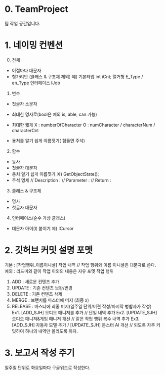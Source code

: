 # 0. TeamProject
팀 작업 공간입니다.





# 1. 네이밍 컨벤션
0) 전체
- 어절마다 대문자
- 헝가리안 (클래스 & 구조체 제외)
예)
기본타입 int iCnt;
열거형 E_Type / en_Type
인터페이스 IJob

1) 변수
- 첫글자 소문자
- 최대한 명사로(bool은 예외 is, able, can 가능)

- 최대한 짧게 
X : numberOfCharacter
O : numCharacter / characterNum / characterCnt
- 용처를 알기 쉽게 이름짓기( 힘들면 주석)

2) 함수
- 동사
- 첫글자 대문자
- 용처 알기 쉽게 이름짓기
예) GetObjectState();
- 주석 명세
// Description :
// Parameter :
// Return :

3) 클래스 & 구조체
- 명사
- 첫글자 대문자

4) 인터페이스(순수 가상 클래스)
- 대문자 아이(I) 붙이기
예) ICursor





# 2. 깃허브 커밋 설명 포멧
기본 : [작업행위_이름이니셜] 작업 내역 // 작업 행위와 이름 이니셜은 대문자로 쓴다.
예외 : 리드미와 같이 작업 이외의 내용은 자유 포멧
작업 행위
1) ADD : 새로운 컨텐츠 추가
2) UPDATE : 기존 컨텐츠 보완/변경
3) DELETE : 기존 컨텐츠 삭제
4) MERGE : 브랜치를 마스터에 머지 (최종 x)
5) RELEASE : 마스터에 최종 머지(일주일 단위/버젼 작성/마지막 병합자가 작성)
Ex1. [ADD_SJH] 오디오 매니저를 추가 // 단일 내역 추가
Ex2. [UPDATE_SJH] 오디오 매니저&게임 매니저 개선 // 같은 작업 행위 복수 내역 추가
Ex3. [ADD_SJH] 자동차 모델 추가 / [UPDATE_SJH] 몬스터 AI 개선 
// 되도록 자주 커밋하여 하나의 내역만 올리도록 하자.





# 3. 보고서 작성 주기
일주일 단위로 화요일마다 구글워드로 작성한다. 
